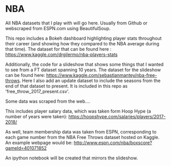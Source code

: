 # NBA
All NBA datasets that I play with will go here. Usually from Github or webscraped from ESPN.com using BeautifulSoup.

This repo includes a Bokeh dashboard highlighting player stats throughout their career (and showing how they compared to the NBA average during that time). The dataset for that can be found here : https://www.kaggle.com/drgilermo/nba-players-stats

Additionally, the code for a slideshow that shows some things that I wanted to see from a FT dataset spanning 10 years. The dataset for the slideshow can be found here: https://www.kaggle.com/sebastianmantey/nba-free-throws. Here I also add an update dataset to include the seasons from the end of that dataset to present. It is included in this repo as 'free_throw_2017_present.csv'.

Some data was scraped from the web.... 

This includes player salary data, which was taken form Hoop Hype (a number of years were taken): https://hoopshype.com/salaries/players/2017-2018/

As well, team membership data was taken from ESPN, corresponding to each game number from the NBA Free Throws dataset hosted on Kaggle.
An example webpage would be: http://www.espn.com/nba/boxscore?gameId=401071852

An ipython notebook will be created that mirrors the slideshow.
